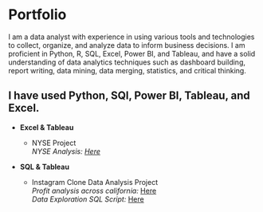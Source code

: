 # Portfolio
I am a data analyst with experience in using various tools and technologies to collect, organize, and analyze data to inform business decisions. I am proficient in Python, R, SQL, Excel, Power BI, and Tableau, and have a solid understanding of data analytics techniques such as dashboard building, report writing, data mining, data merging, statistics, and critical thinking.

## I have used Python, SQl, Power BI, Tableau, and Excel. 

- **Excel & Tableau**  
    - NYSE Project  
     _NYSE Analysis: [Here](https://github.com/riddhikhokhariya/DataAnalystPortfolio/blob/main/NYSE_Analysis.xlsx)_
      
- **SQL & Tableau**  
    - Instagram Clone Data Analysis Project  
     _Profit analysis across california:_ [Here](https://public.tableau.com/app/profile/riddhikhokhariya/viz/ProfitAnalysisCalifornia/ProfitAnalysis)  
     _Data Exploration SQL Script:_  [Here](https://github.com/riddhikhokhariya/DataAnalystPortfolio/blob/main/Instagram%20clone%20data%20analysis%20-%20SQL)


